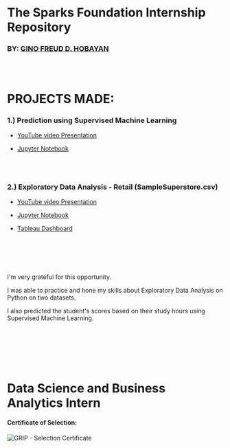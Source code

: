 # The Sparks Foundation Internship Repository

### BY: [GINO FREUD D. HOBAYAN](https://www.linkedin.com/in/ginofreudhobayan/)  

<br>
<br>

# PROJECTS MADE:

### 1.) Prediction using Supervised Machine Learning

- [YouTube video Presentation](https://youtu.be/dStO09JZ5F4?si=Rml_0KYJNzMQFm8O)

- [Jupyter Notebook](https://github.com/Gino-Freud-Hobayan/The-Sparks-Foundation_Internship_Projects/blob/main/1.%20Prediction%20using%20Supervised%20Machine%20Learning.ipynb)




<br><br>

### 2.) Exploratory Data Analysis - Retail (SampleSuperstore.csv)

- [YouTube video Presentation](https://youtu.be/jvPdYeK8zqw?si=z4-iSTdz8tMikAud)

- [Jupyter Notebook](https://github.com/Gino-Freud-Hobayan/The-Sparks-Foundation_Internship_Projects/blob/main/3.%20Exploratory%20Data%20Analysis%20-%20Retail%20(Sample%20Superstore_csv).ipynb)

- [Tableau Dashboard](https://public.tableau.com/app/profile/gino.freud.hobayan/viz/ExploratoryDataAnalysis-Retail14Sept2023/FirstPage)






<br><br><br><br>

I'm very grateful for this opportunity.

I was able to practice and hone my skills about Exploratory Data Analysis on Python on two datasets.

I also predicted the student's scores based on their study hours using Supervised Machine Learning.


<br><br><br><br><br>



# Data Science and Business Analytics Intern

#### Certificate of Selection:
![GRIP - Selection Certificate](https://github.com/Gino-Freud-Hobayan/The-Sparks-Foundation_Internship/assets/117270964/500a30a9-9f48-4a31-abbd-a9f4690addf1)












